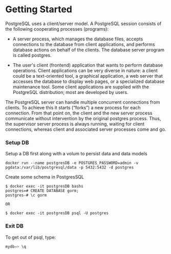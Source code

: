 # Getting Started

PostgreSQL uses a client/server model. A PostgreSQL session consists of the following cooperating processes (programs):

- A server process, which manages the database files, accepts connections to the database from client applications, and performs database actions on behalf of the clients. The database server program is called postgres.

- The user's client (frontend) application that wants to perform database operations. Client applications can be very diverse in nature: a client could be a text-oriented tool, a graphical application, a web server that accesses the database to display web pages, or a specialized database maintenance tool. Some client applications are supplied with the PostgreSQL distribution; most are developed by users.

The PostgreSQL server can handle multiple concurrent connections from clients. To achieve this it starts (“forks”) a new process for each connection. From that point on, the client and the new server process communicate without intervention by the original postgres process. Thus, the supervisor server process is always running, waiting for client connections, whereas client and associated server processes come and go.

### Setup DB
Setup a DB first along with a volum to persist data and data models
```
docker run --name postgresDB -e POSTGRES_PASSWORD=admin -v pgdata:/var/lib/postgresql/data -p 5432:5432 -d postgres
```

Create some schema in PostgresSQL
```
$ docker exec -it postgresDB bashs
postgres=# CREATE DATABASE gorm;
postgres-# \c gorm

OR

$ docker exec -it postgresDB psql -U postgres
```

### Exit DB
To get out of psql, type:
```sql
mydb=> \q
```
